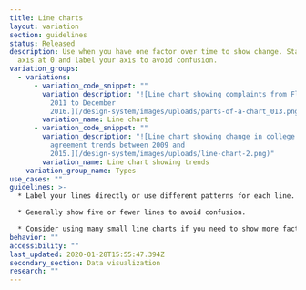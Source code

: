 ```yaml
---
title: Line charts
layout: variation
section: guidelines
status: Released
description: Use when you have one factor over time to show change. Start your
  axis at 0 and label your axis to avoid confusion.
variation_groups:
  - variations:
      - variation_code_snippet: ""
        variation_description: "![Line chart showing complaints from Florida from July
          2011 to December
          2016.](/design-system/images/uploads/parts-of-a-chart_013.png)"
        variation_name: Line chart
      - variation_code_snippet: ""
        variation_description: "![Line chart showing change in college credit card
          agreement trends between 2009 and
          2015.](/design-system/images/uploads/line-chart-2.png)"
        variation_name: Line chart showing trends
    variation_group_name: Types
use_cases: ""
guidelines: >-
  * Label your lines directly or use different patterns for each line.

  * Generally show five or fewer lines to avoid confusion.

  * Consider using many small line charts if you need to show more factors. (These are called small multiples charts.)
behavior: ""
accessibility: ""
last_updated: 2020-01-28T15:55:47.394Z
secondary_section: Data visualization
research: ""
---
```

